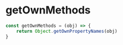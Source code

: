 # getOwnMethods
```js
const getOwnMethods = (obj) => {
	return Object.getOwnPropertyNames(obj)
}
```

